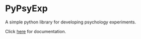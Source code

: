 PyPsyExp
=======

A simple python library for developing psychology experiments.

Click [here](http://smash.psych.nyu.edu/pypsyexp/sphinx/) for documentation.
